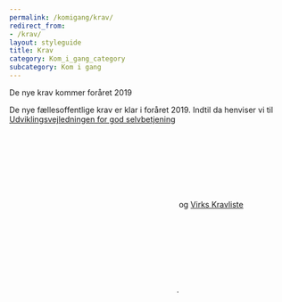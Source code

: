 ```yaml
---
permalink: /komigang/krav/
redirect_from:
- /krav/
layout: styleguide
title: Krav
category: Kom_i_gang_category
subcategory: Kom i gang
---
```

<div class="alert alert-warning " role="alert">
    <div class="alert-body">
        <p class="alert-heading">De nye krav kommer foråret 2019</p>
        <p class="alert-text">De nye fællesoffentlige krav er klar i foråret 2019. Indtil da henviser vi til <a href="http://arkitekturguiden.digitaliser.dk/node/685" class="icon-link">Udviklingsvejledningen for god selvbetjening<svg class="icon-svg"><use xlink:href="#open-in-new"></use></svg></a> og <a href="https://myndighedsnet.virk.dk/virk-viden/integration-og-krav/krav-til-loesninger-paa-virk " class="icon-link">Virks Kravliste<svg class="icon-svg"><use xlink:href="#open-in-new"></use></svg></a>. </p>
    </div>
</div>
